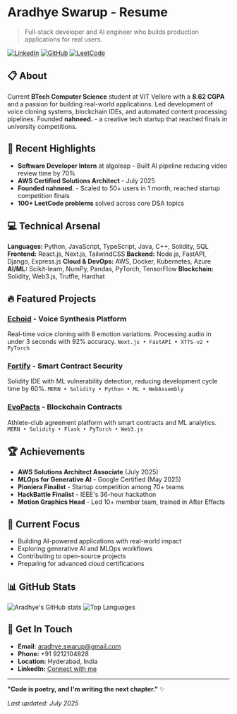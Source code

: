 # Aradhye Swarup - Resume

> Full-stack developer and AI engineer who builds production applications for real users.

[![LinkedIn](https://img.shields.io/badge/LinkedIn-0077B5?style=for-the-badge&logo=linkedin&logoColor=white)](https://linkedin.com/in/aradhyeswarup)
[![GitHub](https://img.shields.io/badge/GitHub-100000?style=for-the-badge&logo=github&logoColor=white)](https://github.com/cjaradhye)
[![LeetCode](https://img.shields.io/badge/LeetCode-FFA116?style=for-the-badge&logo=leetcode&logoColor=black)](https://leetcode.com/aradhye)

## 📋 About

Current **BTech Computer Science** student at VIT Vellore with a **8.62 CGPA** and a passion for building real-world applications. Led development of voice cloning systems, blockchain IDEs, and automated content processing pipelines. Founded **nahneed.** - a creative tech startup that reached finals in university competitions.

## 🚀 Recent Highlights

- **Software Developer Intern** at algoleap - Built AI pipeline reducing video review time by 70%
- **AWS Certified Solutions Architect** - July 2025
- **Founded nahneed.** - Scaled to 50+ users in 1 month, reached startup competition finals
- **100+ LeetCode problems** solved across core DSA topics

## 💻 Technical Arsenal

**Languages:** Python, JavaScript, TypeScript, Java, C++, Solidity, SQL
**Frontend:** React.js, Next.js, TailwindCSS
**Backend:** Node.js, FastAPI, Django, Express.js
**Cloud & DevOps:** AWS, Docker, Kubernetes, Azure
**AI/ML:** Scikit-learn, NumPy, Pandas, PyTorch, TensorFlow
**Blockchain:** Solidity, Web3.js, Truffle, Hardhat

## 🔥 Featured Projects

### [Echoid](https://github.com/cjaradhye/echoid) - Voice Synthesis Platform
Real-time voice cloning with 8 emotion variations. Processing audio in under 3 seconds with 92% accuracy.
`Next.js • FastAPI • XTTS-v2 • PyTorch`

### [Fortify](https://github.com/cjaradhye/fortify) - Smart Contract Security
Solidity IDE with ML vulnerability detection, reducing development cycle time by 60%.
`MERN • Solidity • Python • ML • WebAssembly`

### [EvoPacts](https://github.com/cjaradhye/evopacts) - Blockchain Contracts
Athlete-club agreement platform with smart contracts and ML analytics.
`MERN • Solidity • Flask • PyTorch • Web3.js`

## 🏆 Achievements

- **AWS Solutions Architect Associate** (July 2025)
- **MLOps for Generative AI** - Google Certified (May 2025)
- **Pioniera Finalist** - Startup competition among 70+ teams
- **HackBattle Finalist** - IEEE's 36-hour hackathon
- **Motion Graphics Head** - Led 10+ member team, trained in After Effects

## 🎯 Current Focus

- Building AI-powered applications with real-world impact
- Exploring generative AI and MLOps workflows
- Contributing to open-source projects
- Preparing for advanced cloud certifications

## 📊 GitHub Stats

![Aradhye's GitHub stats](https://github-readme-stats.vercel.app/api?username=cjaradhye&show_icons=true&theme=radical)
![Top Languages](https://github-readme-stats.vercel.app/api/top-langs/?username=cjaradhye&layout=compact&theme=radical)

## 📱 Get In Touch

- **Email:** aradhye.swarup@gmail.com
- **Phone:** +91 9212104828
- **Location:** Hyderabad, India
- **LinkedIn:** [Connect with me](https://linkedin.com/in/aradhyeswarup)

---

**"Code is poetry, and I'm writing the next chapter."** ✨

*Last updated: July 2025*
